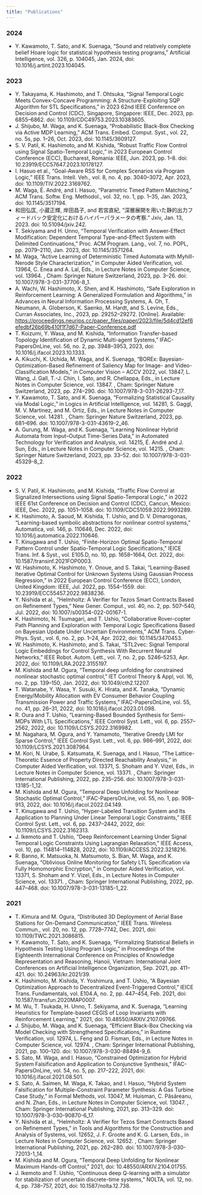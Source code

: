 ```yaml
---
title: "Publications"
---
```


### 2024 
+ Y. Kawamoto, T. Sato, and K. Suenaga, “Sound and relatively complete belief Hoare logic for statistical hypothesis testing programs,” Artificial Intelligence, vol. 326, p. 104045, Jan. 2024, doi: 10.1016/j.artint.2023.104045.


### 2023

+ Y. Takayama, K. Hashimoto, and T. Ohtsuka, “Signal Temporal Logic Meets Convex-Concave Programming: A Structure-Exploiting SQP Algorithm for STL Specifications,” in 2023 62nd IEEE Conference on Decision and Control (CDC), Singapore, Singapore: IEEE, Dec. 2023, pp. 6855–6862. doi: 10.1109/CDC49753.2023.10383605.
+ J. Shijubo, M. Waga, and K. Suenaga, “Probabilistic Black-Box Checking via Active MDP Learning,” ACM Trans. Embed. Comput. Syst., vol. 22, no. 5s, pp. 1–26, Oct. 2023, doi: 10.1145/3609127.
+ S. V. Patil, K. Hashimoto, and M. Kishida, “Robust Traffic Flow Control using Signal Spatio-Temporal Logic,” in 2023 European Control Conference (ECC), Bucharest, Romania: IEEE, Jun. 2023, pp. 1–8. doi: 10.23919/ECC57647.2023.10178127.
+ I. Hasuo et al., “Goal-Aware RSS for Complex Scenarios via Program Logic,” IEEE Trans. Intell. Veh., vol. 8, no. 4, pp. 3040–3072, Apr. 2023, doi: 10.1109/TIV.2022.3169762.
+ M. Waga, É. André, and I. Hasuo, “Parametric Timed Pattern Matching,” ACM Trans. Softw. Eng. Methodol., vol. 32, no. 1, pp. 1–35, Jan. 2023, doi: 10.1145/3517194.
+ 和田弘匡, 小蔵正輝, 岸田昌子, and 若宮直紀, “深層展開を用いた静的出力フィードバック安定化におけるハイパーパラメータの考察.” Jxiv, Jan. 13, 2023. doi: 10.51094/jxiv.242.
+ T. Sekiyama and H. Unno, “Temporal Verification with Answer-Effect Modification: Dependent Temporal Type-and-Effect System with Delimited Continuations,” Proc. ACM Program. Lang., vol. 7, no. POPL, pp. 2079–2110, Jan. 2023, doi: 10.1145/3571264.
+ M. Waga, “Active Learning of Deterministic Timed Automata with Myhill-Nerode Style Characterization,” in Computer Aided Verification, vol. 13964, C. Enea and A. Lal, Eds., in Lecture Notes in Computer Science, vol. 13964. , Cham: Springer Nature Switzerland, 2023, pp. 3–26. doi: 10.1007/978-3-031-37706-8_1.
+ A. Wachi, W. Hashimoto, X. Shen, and K. Hashimoto, “Safe Exploration in Reinforcement Learning: A Generalized Formulation and Algorithms,” in Advances in Neural Information Processing Systems, A. Oh, T. Neumann, A. Globerson, K. Saenko, M. Hardt, and S. Levine, Eds., Curran Associates, Inc., 2023, pp. 29252–29272. [Online]. Available: https://proceedings.neurips.cc/paper_files/paper/2023/file/5d4cd12ef6efedbf26b69b410f1f7d67-Paper-Conference.pdf
+ T. Koizumi, Y. Wasa, and M. Kishida, “Information Transfer-based Topology Identification of Dynamic Multi-agent Systems,” IFAC-PapersOnLine, vol. 56, no. 2, pp. 3948–3953, 2023, doi: 10.1016/j.ifacol.2023.10.1333.
+ A. Kikuchi, K. Uchida, M. Waga, and K. Suenaga, “BOREx: Bayesian-Optimization-Based Refinement of Saliency Map for Image- and Video-Classification Models,” in Computer Vision – ACCV 2022, vol. 13847, L. Wang, J. Gall, T.-J. Chin, I. Sato, and R. Chellappa, Eds., in Lecture Notes in Computer Science, vol. 13847. , Cham: Springer Nature Switzerland, 2023, pp. 274–290. doi: 10.1007/978-3-031-26293-7_17.
+ Y. Kawamoto, T. Sato, and K. Suenaga, “Formalizing Statistical Causality via Modal Logic,” in Logics in Artificial Intelligence, vol. 14281, S. Gaggl, M. V. Martinez, and M. Ortiz, Eds., in Lecture Notes in Computer Science, vol. 14281. , Cham: Springer Nature Switzerland, 2023, pp. 681–696. doi: 10.1007/978-3-031-43619-2_46.
+ A. Gurung, M. Waga, and K. Suenaga, “Learning Nonlinear Hybrid Automata from Input–Output Time-Series Data,” in Automated Technology for Verification and Analysis, vol. 14215, É. André and J. Sun, Eds., in Lecture Notes in Computer Science, vol. 14215. , Cham: Springer Nature Switzerland, 2023, pp. 33–52. doi: 10.1007/978-3-031-45329-8_2.


### 2022

+ S. V. Patil, K. Hashimoto, and M. Kishida, “Traffic Flow Control at Signalized Intersections using Signal Spatio-Temporal Logic,” in 2022 IEEE 61st Conference on Decision and Control (CDC), Cancun, Mexico: IEEE, Dec. 2022, pp. 1051–1058. doi: 10.1109/CDC51059.2022.9993289.
+ K. Hashimoto, A. Saoud, M. Kishida, T. Ushio, and D. V. Dimarogonas, “Learning-based symbolic abstractions for nonlinear control systems,” Automatica, vol. 146, p. 110646, Dec. 2022, doi: 10.1016/j.automatica.2022.110646.
+ T. Kinugawa and T. Ushio, “Finite-Horizon Optimal Spatio-Temporal Pattern Control under Spatio-Temporal Logic Specifications,” IEICE Trans. Inf. & Syst., vol. E105.D, no. 10, pp. 1658–1664, Oct. 2022, doi: 10.1587/transinf.2021FOP0003.
+ W. Hashimoto, K. Hashimoto, Y. Onoue, and S. Takai, “Learning-Based Iterative Optimal Control for Unknown Systems Using Gaussian Process Regression,” in 2022 European Control Conference (ECC), London, United Kingdom: IEEE, Jul. 2022, pp. 1554–1559. doi: 10.23919/ECC55457.2022.9838236.
+ Y. Nishida et al., “Helmholtz: A Verifier for Tezos Smart Contracts Based on Refinement Types,” New Gener. Comput., vol. 40, no. 2, pp. 507–540, Jul. 2022, doi: 10.1007/s00354-022-00167-1.
+ K. Hashimoto, N. Tsumagari, and T. Ushio, “Collaborative Rover-copter Path Planning and Exploration with Temporal Logic Specifications Based on Bayesian Update Under Uncertain Environments,” ACM Trans. Cyber-Phys. Syst., vol. 6, no. 2, pp. 1–24, Apr. 2022, doi: 10.1145/3470453.
+ W. Hashimoto, K. Hashimoto, and S. Takai, “STL2vec: Signal Temporal Logic Embeddings for Control Synthesis With Recurrent Neural Networks,” IEEE Robot. Autom. Lett., vol. 7, no. 2, pp. 5246–5253, Apr. 2022, doi: 10.1109/LRA.2022.3155197.
+ M. Kishida and M. Ogura, “Temporal deep unfolding for constrained nonlinear stochastic optimal control,” IET Control Theory & Appl, vol. 16, no. 2, pp. 139–150, Jan. 2022, doi: 10.1049/cth2.12207.
+ T. Watanabe, Y. Wasa, Y. Susuki, K. Hirata, and K. Tanaka, “Dynamic Energy/Mobility Allocation with EV Consumer Behavior Coupling Transmission Power and Traffic Systems,” IFAC-PapersOnLine, vol. 55, no. 41, pp. 26–31, 2022, doi: 10.1016/j.ifacol.2023.01.098.
+ R. Oura and T. Ushio, “Learning-Based Bounded Synthesis for Semi-MDPs With LTL Specifications,” IEEE Control Syst. Lett., vol. 6, pp. 2557–2562, 2022, doi: 10.1109/LCSYS.2022.3169982.
+ M. Nagahara, M. Ogura, and Y. Yamamoto, “Iterative Greedy LMI for Sparse Control,” IEEE Control Syst. Lett., vol. 6, pp. 986–991, 2022, doi: 10.1109/LCSYS.2021.3087964.
+ M. Kori, N. Urabe, S. Katsumata, K. Suenaga, and I. Hasuo, “The Lattice-Theoretic Essence of Property Directed Reachability Analysis,” in Computer Aided Verification, vol. 13371, S. Shoham and Y. Vizel, Eds., in Lecture Notes in Computer Science, vol. 13371. , Cham: Springer International Publishing, 2022, pp. 235–256. doi: 10.1007/978-3-031-13185-1_12.
+ M. Kishida and M. Ogura, “Temporal Deep Unfolding for Nonlinear Stochastic Optimal Control,” IFAC-PapersOnLine, vol. 55, no. 1, pp. 908–913, 2022, doi: 10.1016/j.ifacol.2022.04.149.
+ T. Kinugawa and T. Ushio, “Hyper-Labeled Transition System and Its Application to Planning Under Linear Temporal Logic Constraints,” IEEE Control Syst. Lett., vol. 6, pp. 2437–2442, 2022, doi: 10.1109/LCSYS.2022.3162313.
+ J. Ikemoto and T. Ushio, “Deep Reinforcement Learning Under Signal Temporal Logic Constraints Using Lagrangian Relaxation,” IEEE Access, vol. 10, pp. 114814–114828, 2022, doi: 10.1109/ACCESS.2022.3218216.
+ R. Banno, K. Matsuoka, N. Matsumoto, S. Bian, M. Waga, and K. Suenaga, “Oblivious Online Monitoring for Safety LTL Specification via Fully Homomorphic Encryption,” in Computer Aided Verification, vol. 13371, S. Shoham and Y. Vizel, Eds., in Lecture Notes in Computer Science, vol. 13371. , Cham: Springer International Publishing, 2022, pp. 447–468. doi: 10.1007/978-3-031-13185-1_22.

### 2021

+ T. Kimura and M. Ogura, “Distributed 3D Deployment of Aerial Base Stations for On-Demand Communication,” IEEE Trans. Wireless Commun., vol. 20, no. 12, pp. 7728–7742, Dec. 2021, doi: 10.1109/TWC.2021.3086815.
+ Y. Kawamoto, T. Sato, and K. Suenaga, “Formalizing Statistical Beliefs in Hypothesis Testing Using Program Logic,” in Proceedings of the Eighteenth International Conference on Principles of Knowledge Representation and Reasoning, Hanoii, Vietnam: International Joint Conferences on Artificial Intelligence Organization, Sep. 2021, pp. 411–421. doi: 10.24963/kr.2021/39.
+ K. Hashimoto, M. Kishida, Y. Yoshimura, and T. Ushio, “A Bayesian Optimization Approach to Decentralized Event-Triggered Control,” IEICE Trans. Fundamentals, vol. E104.A, no. 2, pp. 447–454, Feb. 2021, doi: 10.1587/transfun.2020MAP0007.
+ M. Wu, T. Tsukada, H. Unno, T. Sekiyama, and K. Suenaga, “Learning Heuristics for Template-based CEGIS of Loop Invariants with Reinforcement Learning,” 2021, doi: 10.48550/ARXIV.2107.09766.
+ J. Shijubo, M. Waga, and K. Suenaga, “Efficient Black-Box Checking via Model Checking with Strengthened Specifications,” in Runtime Verification, vol. 12974, L. Feng and D. Fisman, Eds., in Lecture Notes in Computer Science, vol. 12974. , Cham: Springer International Publishing, 2021, pp. 100–120. doi: 10.1007/978-3-030-88494-9_6.
+ S. Sato, M. Waga, and I. Hasuo, “Constrained Optimization for Hybrid System Falsification and Application to Conjunctive Synthesis,” IFAC-PapersOnLine, vol. 54, no. 5, pp. 217–222, 2021, doi: 10.1016/j.ifacol.2021.08.501.
+ S. Sato, A. Saimen, M. Waga, K. Takao, and I. Hasuo, “Hybrid System Falsification for Multiple-Constraint Parameter Synthesis: A Gas Turbine Case Study,” in Formal Methods, vol. 13047, M. Huisman, C. Păsăreanu, and N. Zhan, Eds., in Lecture Notes in Computer Science, vol. 13047. , Cham: Springer International Publishing, 2021, pp. 313–329. doi: 10.1007/978-3-030-90870-6_17.
+ Y. Nishida et al., “Helmholtz: A Verifier for Tezos Smart Contracts Based on Refinement Types,” in Tools and Algorithms for the Construction and Analysis of Systems, vol. 12652, J. F. Groote and K. G. Larsen, Eds., in Lecture Notes in Computer Science, vol. 12652. , Cham: Springer International Publishing, 2021, pp. 262–280. doi: 10.1007/978-3-030-72013-1_14.
+ M. Kishida and M. Ogura, “Temporal Deep Unfolding for Nonlinear Maximum Hands-off Control,” 2021, doi: 10.48550/ARXIV.2104.01755.
+ J. Ikemoto and T. Ushio, “Continuous deep Q-learning with a simulator for stabilization of uncertain discrete-time systems,” NOLTA, vol. 12, no. 4, pp. 738–757, 2021, doi: 10.1587/nolta.12.738.

